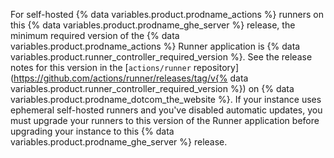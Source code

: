 For self-hosted {% data variables.product.prodname_actions %} runners on this {% data variables.product.prodname_ghe_server %} release, the minimum required version of the {% data variables.product.prodname_actions %} Runner application is {% data variables.product.runner_controller_required_version %}. See the release notes for this version in the [`actions/runner` repository](https://github.com/actions/runner/releases/tag/v{% data variables.product.runner_controller_required_version %}) on {% data variables.product.prodname_dotcom_the_website %}. If your instance uses ephemeral self-hosted runners and you've disabled automatic updates, you must upgrade your runners to this version of the Runner application before upgrading your instance to this {% data variables.product.prodname_ghe_server %} release.

